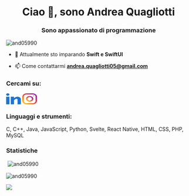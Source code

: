 <h1 align="center">Ciao 👋, sono Andrea Quagliotti</h1>
<h3 align="center">Sono appassionato di programmazione</h3>

<p align="left"> <img src="https://komarev.com/ghpvc/?username=and05990&label=Visualizzazioni%20del%20profilo&color=0e75b6&style=flat" alt="and05990" /> </p>

- 🌱 Attualmente sto imparando **Swift e SwiftUI**

- 📫 Come contattarmi **andrea.quagliotti05@gmail.com**
</div><h3 align="left">Cercami su:</h3>
<p align="left">
<a href="https://www.linkedin.com/in/andrea-quagliotti" target="blank"><img align="center" src="https://raw.githubusercontent.com/teamedwardforever/Readme-Generator/71f25dd8b98329b168142a6b782a107b75eab178/svg/Social/linked-in-alt.svg" alt="andrea-quagliotti" height="30" width="40" /></a>
<a href="https://www.instagram.com/andrea_quagliotti_" target="blank"><img align="center" src="https://raw.githubusercontent.com/teamedwardforever/Readme-Generator/71f25dd8b98329b168142a6b782a107b75eab178/svg/Social/instagram.svg" alt="andrea_quagliotti_" height="30" width="40" /></a></p>

<h3 align="left">Linguaggi e strumenti:</h3>
<p align="left">
  C, C++, Java, JavaScript, Python, Svelte, React Native, HTML, CSS, PHP, MySQL
</p>

<h3 align="left">Statistiche</h3>

<p>&nbsp;<img align="center" height="180em" src="https://github-readme-stats.vercel.app/api?username=and05990&show_icons=true&locale=en&theme=default" alt="and05990" /></p>

<p><img align="center" height="180em" src="https://github-readme-streak-stats.herokuapp.com/?user=and05990&theme=default" alt="and05990" /></p>

<img src="https://raw.githubusercontent.com/Trilokia/Trilokia/379277808c61ef204768a61bbc5d25bc7798ccf1/bottom_header.svg" />

